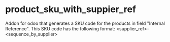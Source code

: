 # product_sku_with_suppier_ref
Addon for odoo that generates a SKU code for the products in field "Internal Reference". This SKU code has the following format: &lt;supplier_ref>-&lt;sequence_by_supplier>
